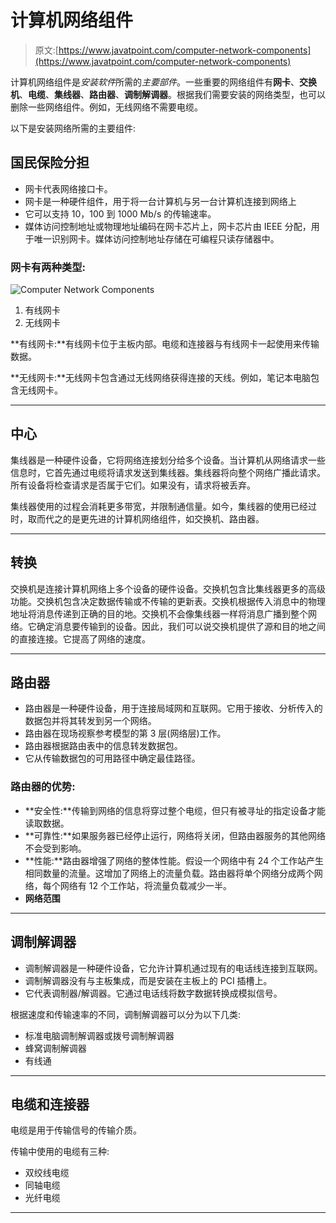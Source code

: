 # 计算机网络组件

> 原文:[https://www.javatpoint.com/computer-network-components](https://www.javatpoint.com/computer-network-components)

计算机网络组件是*安装软件*所需的*主要部件*。一些重要的网络组件有**网卡**、**交换机**、**电缆**、**集线器**、**路由器**、**调制解调器**。根据我们需要安装的网络类型，也可以删除一些网络组件。例如，无线网络不需要电缆。

以下是安装网络所需的主要组件:

## 国民保险分担

*   网卡代表网络接口卡。
*   网卡是一种硬件组件，用于将一台计算机与另一台计算机连接到网络上
*   它可以支持 10，100 到 1000 Mb/s 的传输速率。
*   媒体访问控制地址或物理地址编码在网卡芯片上，网卡芯片由 IEEE 分配，用于唯一识别网卡。媒体访问控制地址存储在可编程只读存储器中。

### 网卡有两种类型:

![Computer Network Components](../Images/e2c47c59aea933267b357a858ac10537.png)

1.  有线网卡
2.  无线网卡

**有线网卡:**有线网卡位于主板内部。电缆和连接器与有线网卡一起使用来传输数据。

**无线网卡:**无线网卡包含通过无线网络获得连接的天线。例如，笔记本电脑包含无线网卡。

* * *

## 中心

集线器是一种硬件设备，它将网络连接划分给多个设备。当计算机从网络请求一些信息时，它首先通过电缆将请求发送到集线器。集线器将向整个网络广播此请求。所有设备将检查请求是否属于它们。如果没有，请求将被丢弃。

集线器使用的过程会消耗更多带宽，并限制通信量。如今，集线器的使用已经过时，取而代之的是更先进的计算机网络组件，如交换机、路由器。

* * *

## 转换

交换机是连接计算机网络上多个设备的硬件设备。交换机包含比集线器更多的高级功能。交换机包含决定数据传输或不传输的更新表。交换机根据传入消息中的物理地址将消息传递到正确的目的地。交换机不会像集线器一样将消息广播到整个网络。它确定消息要传输到的设备。因此，我们可以说交换机提供了源和目的地之间的直接连接。它提高了网络的速度。

* * *

## 路由器

*   路由器是一种硬件设备，用于连接局域网和互联网。它用于接收、分析传入的数据包并将其转发到另一个网络。
*   路由器在现场视察参考模型的第 3 层(网络层)工作。
*   路由器根据路由表中的信息转发数据包。
*   它从传输数据包的可用路径中确定最佳路径。

### 路由器的优势:

*   **安全性:**传输到网络的信息将穿过整个电缆，但只有被寻址的指定设备才能读取数据。
*   **可靠性:**如果服务器已经停止运行，网络将关闭，但路由器服务的其他网络不会受到影响。
*   **性能:**路由器增强了网络的整体性能。假设一个网络中有 24 个工作站产生相同数量的流量。这增加了网络上的流量负载。路由器将单个网络分成两个网络，每个网络有 12 个工作站，将流量负载减少一半。
*   **网络范围**

* * *

## 调制解调器

*   调制解调器是一种硬件设备，它允许计算机通过现有的电话线连接到互联网。
*   调制解调器没有与主板集成，而是安装在主板上的 PCI 插槽上。
*   它代表调制器/解调器。它通过电话线将数字数据转换成模拟信号。

根据速度和传输速率的不同，调制解调器可以分为以下几类:

*   标准电脑调制解调器或拨号调制解调器
*   蜂窝调制解调器
*   有线通

* * *

## 电缆和连接器

电缆是用于传输信号的传输介质。

传输中使用的电缆有三种:

*   双绞线电缆
*   同轴电缆
*   光纤电缆

* * *
